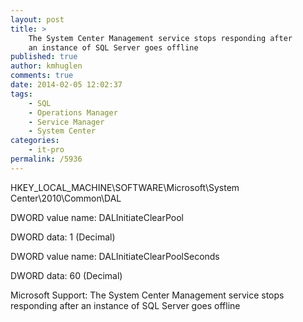 ```yaml
---
layout: post
title: >
    The System Center Management service stops responding after
    an instance of SQL Server goes offline
published: true
author: kmhuglen
comments: true
date: 2014-02-05 12:02:37
tags:
    - SQL
    - Operations Manager
    - Service Manager
    - System Center
categories:
    - it-pro
permalink: /5936
---
```

HKEY\_LOCAL\_MACHINE\SOFTWARE\Microsoft\System Center\2010\Common\DAL

DWORD value name: DALInitiateClearPool
  
DWORD data: 1 (Decimal)

DWORD value name: DALInitiateClearPoolSeconds
  
DWORD data: 60 (Decimal)

Microsoft Support: The System Center Management service stops responding after an instance of SQL Server goes offline